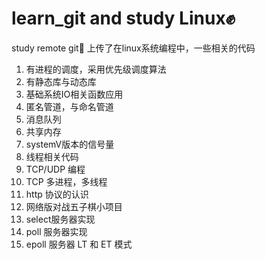 # learn_git and study Linux✊
study remote git💪
上传了在linux系统编程中，一些相关的代码
1) 有进程的调度，采用优先级调度算法
2) 有静态库与动态库
3) 基础系统IO相关函数应用
4) 匿名管道，与命名管道
5) 消息队列
6) 共享内存
7) systemV版本的信号量
8) 线程相关代码
9) TCP/UDP 编程
10) TCP 多进程，多线程
11) http 协议的认识
12) 网络版对战五子棋小项目
13) select服务器实现
14) poll 服务器实现
15) epoll 服务器 LT 和 ET 模式


